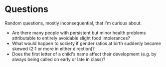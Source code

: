 # Questions

Random questions, mostly inconsequential, that I'm curious about.

- Are there many people with persistent but minor health problems attributable to entirely avoidable slight food intolerances?
- What would happen to society if gender ratios at birth suddenly became skewed (2:1 or more in either direction)?
- Does the first letter of a child's name affect their development (e.g. by always being called on early or late in class)?
